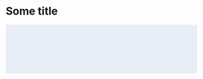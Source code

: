 # Some title

<p align="center">
  <img width="650" src="https://raw.githubusercontent.com/bookercodes/sponsor-formatting-experiments/master/Slash%20Crop%20Example%20One%20on%20Grey.png" alt="Awesome Node.js">
</p>
